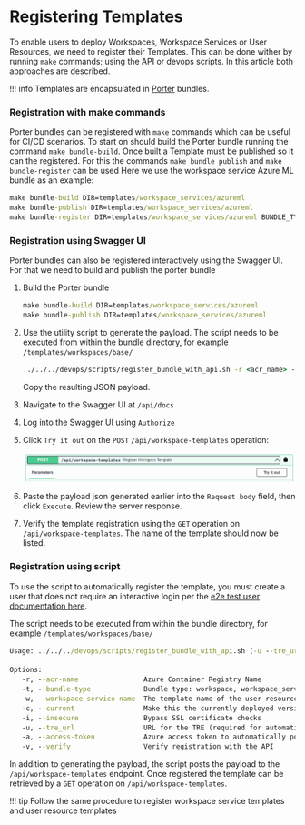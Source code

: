 # Registering Templates

To enable users to deploy Workspaces, Workspace Services or User Resources, we need to register their Templates. This can be done wither by running `make` commands; using the API or devops scripts. In this article both approaches are described.

!!! info
    Templates are encapsulated in [Porter](https://porter.sh) bundles. 

### Registration with make commands

Porter bundles can be registered with `make` commands which can be useful for CI/CD scenarios. To start on should build the Porter bundle running the command `make bundle-build`. Once built a Template must be published so it can the registered. For this the commands `make bundle publish` and `make bundle-register` can be used Here we use the workspace service Azure ML bundle as an example: 

```cmd
make bundle-build DIR=templates/workspace_services/azureml
make bundle-publish DIR=templates/workspace_services/azureml
make bundle-register DIR=templates/workspace_services/azureml BUNDLE_TYPE=workspace_service
```

### Registration using Swagger UI

Porter bundles can also be registered interactively using the Swagger UI. For that we need to build and publish the porter bundle  

1. Build the Porter bundle

   ```cmd
   make bundle-build DIR=templates/workspace_services/azureml
   make bundle-publish DIR=templates/workspace_services/azureml
   ```

1. Use the utility script to generate the payload. The script needs to be executed from within the bundle directory, for example `/templates/workspaces/base/`

   ```cmd
   ../../../devops/scripts/register_bundle_with_api.sh -r <acr_name> -i -t workspace
   ```

   Copy the resulting JSON payload.

1. Navigate to the Swagger UI at `/api/docs`
1. Log into the Swagger UI using `Authorize`
1. Click `Try it out` on the `POST` `/api/workspace-templates` operation:

    ![Post Workspace Template](../assets/post-template.png)

1. Paste the payload json generated earlier into the `Request body` field, then click `Execute`. Review the server response.
1. Verify the template registration using the `GET` operation on `/api/workspace-templates`. The name of the template should now be listed.

### Registration using script

To use the script to automatically register the template, you must create a user that does not require an interactive login per the [e2e test user documentation here](../tre-admins/auth.md#tre-e2e-test).

The script needs to be executed from within the bundle directory, for example `/templates/workspaces/base/`

```cmd
Usage: ../../../devops/scripts/register_bundle_with_api.sh [-u --tre_url]  [-c --current] [-i --insecure]

Options:
   -r, --acr-name                Azure Container Registry Name
   -t, --bundle-type             Bundle type: workspace, workspace_service, user_resource or shared_service
   -w, --workspace-service-name  The template name of the user resource (if registering a user_resource)
   -c, --current                 Make this the currently deployed version of this template
   -i, --insecure                Bypass SSL certificate checks
   -u, --tre_url                 URL for the TRE (required for automatic registration)
   -a, --access-token            Azure access token to automatically post to the API (required for automatic registration)
   -v, --verify                  Verify registration with the API
```

In addition to generating the payload, the script posts the payload to the `/api/workspace-templates` endpoint. Once registered the template can be retrieved by a `GET` operation on `/api/workspace-templates`.

!!! tip
    Follow the same procedure to register workspace service templates and user resource templates
